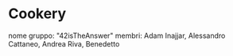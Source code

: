 # Cookery

nome gruppo: "42isTheAnswer"
membri: Adam Inajjar, Alessandro Cattaneo, Andrea Riva, Benedetto
